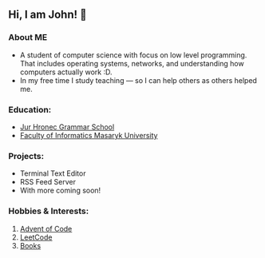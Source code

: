 ## Hi, I am John! 👋

### About ME
- A student of computer science with focus on low level programming. That includes
operating systems, networks, and understanding how computers actually work :D.
- In my free time I study teaching — so I can help others as others helped me.

<!-- ### Programming Languages: -->
<!-- | Name    | Version      | Level        | -->
<!-- |---------|--------------|--------------| -->
<!-- | Haskell | GHC 9.0      | Intermediate | -->
<!-- | Python  | 3.12         | Advanced     | -->
<!-- | C       | 99 - 11 - 23 | Advanced     | -->
<!-- | C++     | 20 - 23      | Intermediate | -->
<!-- | Bash    | 5.x          | Intermediate | -->
<!-- | Rust    | 1.88         | Novice       | -->
<!---->

### Education:
- [Jur Hronec Grammar School](https://www.gjh.sk/o-skole/gymnazium-jura-hronca)
- [Faculty of Informatics Masaryk University](https://www.fi.muni.cz/index.html.en)

### Projects:
- Terminal Text Editor
- RSS Feed Server
- With more coming soon!

### Hobbies & Interests:
1. [Advent of Code](https://github.com/the-404-john/Advent-of-Code)
2. [LeetCode](https://leetcode.com/u/the_john/)
3. [Books](https://github.com/the-404-john/Book-list)
